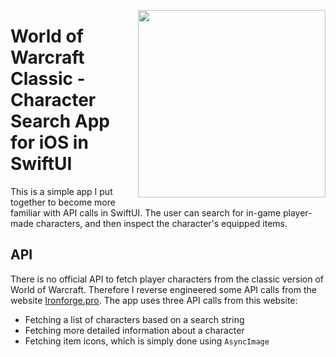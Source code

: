 <p align="center">
  <a><img align="right" src="https://user-images.githubusercontent.com/47529938/193517672-be0d7758-991b-4337-8099-cec3565eec5e.mp4" width="300"></a>
</p>

# World of Warcraft Classic - Character Search App for iOS in SwiftUI
This is a simple app I put together to become more familiar with API calls in SwiftUI. The user can search for in-game player-made characters, and then inspect the character's equipped items.

## API
There is no official API to fetch player characters from the classic version of World of Warcraft. Therefore I reverse engineered some API calls from the website <a href="https://ironforge.pro">Ironforge.pro</a>. The app uses three API calls from this website:

* Fetching a list of characters based on a search string
* Fetching more detailed information about a character
* Fetching item icons, which is simply done using ```AsyncImage```

